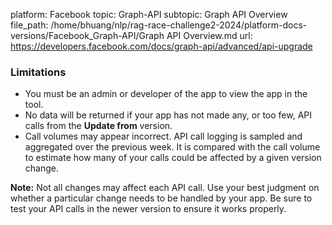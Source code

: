 platform: Facebook
topic: Graph-API
subtopic: Graph API Overview
file_path: /home/bhuang/nlp/rag-race-challenge2-2024/platform-docs-versions/Facebook_Graph-API/Graph API Overview.md
url: https://developers.facebook.com/docs/graph-api/advanced/api-upgrade

### Limitations

* You must be an admin or developer of the app to view the app in the tool.
* No data will be returned if your app has not made any, or too few, API calls from the **Update from** version.
* Call volumes may appear incorrect. API call logging is sampled and aggregated over the previous week. It is compared with the call volume to estimate how many of your calls could be affected by a given version change.

**Note:** Not all changes may affect each API call. Use your best judgment on whether a particular change needs to be handled by your app. Be sure to test your API calls in the newer version to ensure it works properly.
